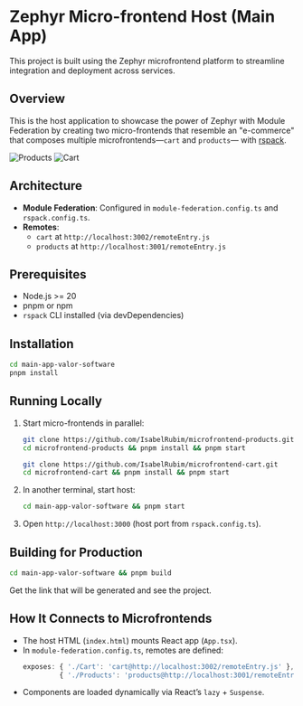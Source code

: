# Zephyr Micro-frontend Host (Main App)

This project is built using the Zephyr microfrontend platform to streamline integration and deployment across services.

## Overview

This is the host application to showcase the power of Zephyr with Module Federation by creating two micro-frontends that resemble an "e-commerce" that composes multiple microfrontends—`cart` and `products`— with [rspack](https://rspack.dev/).

![Products](https://github.com/user-attachments/assets/964efd61-dd7e-488b-966a-0d7f2841528e)
![Cart](https://github.com/user-attachments/assets/f49844c7-fd42-456d-9e48-11817a8efbb1)

## Architecture

- **Module Federation**: Configured in `module-federation.config.ts` and `rspack.config.ts`.
- **Remotes**:
  - `cart` at `http://localhost:3002/remoteEntry.js`
  - `products` at `http://localhost:3001/remoteEntry.js`

## Prerequisites

- Node.js >= 20
- pnpm or npm
- `rspack` CLI installed (via devDependencies)

## Installation

```bash
cd main-app-valor-software
pnpm install
```

## Running Locally

1. Start micro-frontends in parallel:

   ```bash
   git clone https://github.com/IsabelRubim/microfrontend-products.git
   cd microfrontend-products && pnpm install && pnpm start

   git clone https://github.com/IsabelRubim/microfrontend-cart.git
   cd microfrontend-cart && pnpm install && pnpm start
   ```

2. In another terminal, start host:
   ```bash
   cd main-app-valor-software && pnpm start
   ```
3. Open `http://localhost:3000` (host port from `rspack.config.ts`).

## Building for Production

```bash
cd main-app-valor-software && pnpm build
```

Get the link that will be generated and see the project.

## How It Connects to Microfrontends

- The host HTML (`index.html`) mounts React app (`App.tsx`).
- In `module-federation.config.ts`, remotes are defined:
  ```ts
  exposes: { './Cart': 'cart@http://localhost:3002/remoteEntry.js' },
           { './Products': 'products@http://localhost:3001/remoteEntry.js' }
  ```
- Components are loaded dynamically via React’s `lazy` + `Suspense`.
